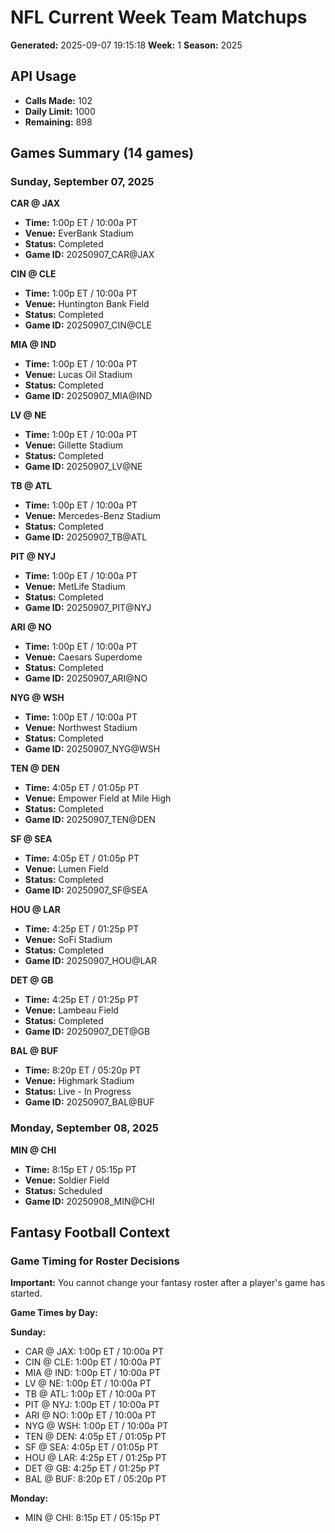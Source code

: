 # NFL Current Week Team Matchups
**Generated:** 2025-09-07 19:15:18
**Week:** 1
**Season:** 2025

## API Usage
- **Calls Made:** 102
- **Daily Limit:** 1000
- **Remaining:** 898

## Games Summary (14 games)

### Sunday, September 07, 2025

**CAR @ JAX**
- **Time:** 1:00p ET / 10:00a PT
- **Venue:** EverBank Stadium
- **Status:** Completed
- **Game ID:** 20250907_CAR@JAX

**CIN @ CLE**
- **Time:** 1:00p ET / 10:00a PT
- **Venue:** Huntington Bank Field
- **Status:** Completed
- **Game ID:** 20250907_CIN@CLE

**MIA @ IND**
- **Time:** 1:00p ET / 10:00a PT
- **Venue:** Lucas Oil Stadium
- **Status:** Completed
- **Game ID:** 20250907_MIA@IND

**LV @ NE**
- **Time:** 1:00p ET / 10:00a PT
- **Venue:** Gillette Stadium
- **Status:** Completed
- **Game ID:** 20250907_LV@NE

**TB @ ATL**
- **Time:** 1:00p ET / 10:00a PT
- **Venue:** Mercedes-Benz Stadium
- **Status:** Completed
- **Game ID:** 20250907_TB@ATL

**PIT @ NYJ**
- **Time:** 1:00p ET / 10:00a PT
- **Venue:** MetLife Stadium
- **Status:** Completed
- **Game ID:** 20250907_PIT@NYJ

**ARI @ NO**
- **Time:** 1:00p ET / 10:00a PT
- **Venue:** Caesars Superdome
- **Status:** Completed
- **Game ID:** 20250907_ARI@NO

**NYG @ WSH**
- **Time:** 1:00p ET / 10:00a PT
- **Venue:** Northwest Stadium
- **Status:** Completed
- **Game ID:** 20250907_NYG@WSH

**TEN @ DEN**
- **Time:** 4:05p ET / 01:05p PT
- **Venue:** Empower Field at Mile High
- **Status:** Completed
- **Game ID:** 20250907_TEN@DEN

**SF @ SEA**
- **Time:** 4:05p ET / 01:05p PT
- **Venue:** Lumen Field
- **Status:** Completed
- **Game ID:** 20250907_SF@SEA

**HOU @ LAR**
- **Time:** 4:25p ET / 01:25p PT
- **Venue:** SoFi Stadium
- **Status:** Completed
- **Game ID:** 20250907_HOU@LAR

**DET @ GB**
- **Time:** 4:25p ET / 01:25p PT
- **Venue:** Lambeau Field
- **Status:** Completed
- **Game ID:** 20250907_DET@GB

**BAL @ BUF**
- **Time:** 8:20p ET / 05:20p PT
- **Venue:** Highmark Stadium
- **Status:** Live - In Progress
- **Game ID:** 20250907_BAL@BUF

### Monday, September 08, 2025

**MIN @ CHI**
- **Time:** 8:15p ET / 05:15p PT
- **Venue:** Soldier Field
- **Status:** Scheduled
- **Game ID:** 20250908_MIN@CHI

## Fantasy Football Context

### Game Timing for Roster Decisions

**Important:** You cannot change your fantasy roster after a player's game has started.

**Game Times by Day:**

**Sunday:**
- CAR @ JAX: 1:00p ET / 10:00a PT
- CIN @ CLE: 1:00p ET / 10:00a PT
- MIA @ IND: 1:00p ET / 10:00a PT
- LV @ NE: 1:00p ET / 10:00a PT
- TB @ ATL: 1:00p ET / 10:00a PT
- PIT @ NYJ: 1:00p ET / 10:00a PT
- ARI @ NO: 1:00p ET / 10:00a PT
- NYG @ WSH: 1:00p ET / 10:00a PT
- TEN @ DEN: 4:05p ET / 01:05p PT
- SF @ SEA: 4:05p ET / 01:05p PT
- HOU @ LAR: 4:25p ET / 01:25p PT
- DET @ GB: 4:25p ET / 01:25p PT
- BAL @ BUF: 8:20p ET / 05:20p PT

**Monday:**
- MIN @ CHI: 8:15p ET / 05:15p PT

